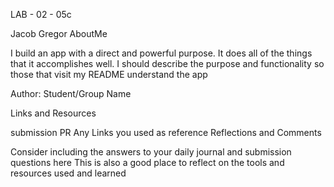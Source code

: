 LAB - 02 - 05c

Jacob Gregor AboutMe

I build an app with a direct and powerful purpose. It does all of the things that it accomplishes well. I should describe the purpose and functionality so those that visit my README understand the app

Author: Student/Group Name

Links and Resources

submission PR
Any Links you used as reference
Reflections and Comments

Consider including the answers to your daily journal and submission questions here
This is also a good place to reflect on the tools and resources used and learned